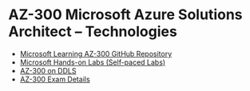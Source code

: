 # AZ-300 Microsoft Azure Solutions Architect – Technologies

* [Microsoft Learning AZ-300 GitHub Repository](https://github.com/MicrosoftLearning/AZ-300-MicrosoftAzureArchitectTechnologies)
* [Microsoft Hands-on Labs (Self-paced Labs)](https://www.microsoft.com/handsonlabs/selfpacedlabs)
* [AZ-300 on DDLS](https://www.ddls.com.au/courses/microsoft/azure/microsoft-az-300-azure-solutions-architect-technologies/)
* [AZ-300 Exam Details](https://www.microsoft.com/en-us/learning/exam-az-300.aspx)

